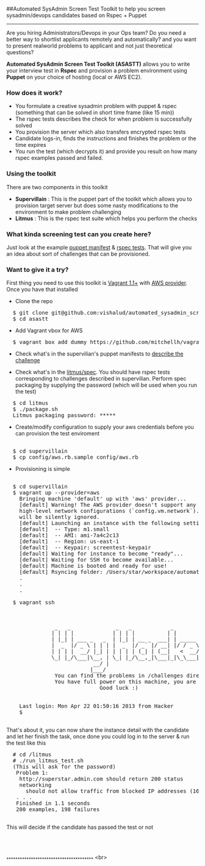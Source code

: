 ##Automated SysAdmin Screen Test 
Toolkit to help you screen sysadmin/devops candidates based on Rspec + Puppet

---------------------------------------------------------


Are you hiring Administrators/Devops in your Ops team? Do you need a better way to shortlist applicants remotely and automatically? and you want to present realworld problems to applicant and not just theoretical questions? 

**Automated SysAdmin Screen Test Toolkit (ASASTT)** allows you to write your interview test in **Rspec** and provision a problem environment using **Puppet** on your choice of hosting (local or AWS EC2). 

### How does it work?

* You formulate a creative sysadmin problem with puppet & rspec (something that can be solved in short time frame (like 15 min))
* The rspec tests describes the check for when problem is successfully solved
* You provision the server which also transfers encrypted rspec tests 
* Candidate logs-in, finds the instructions and finishes the problem or the time expires
* You run the test (which decrypts it) and provide you result on how many rspec examples passed and failed.


### Using the toolkit
There are two components in this toolkit
 
* **Supervillain** : This is the puppet part of the toolkit which allows you to provision target server but does some nasty modifications to the environment to make problem challenging
* **Litmus** : This is the rspec test suite which helps you perform the checks

### What kinda screening test can you create here?

Just look at the example [puppet manifest](https://github.com/vishalud/automated_sysadmin_screen_test/blob/master/supervillain/puppet/modules/destructor/manifests/test_1.pp)   & [rspec tests](https://github.com/vishalud/automated_sysadmin_screen_test/blob/master/litmus/spec/problem_1_spec.rb). That will give you an idea about sort of challenges that can be provisioned.

### Want to give it a try?

First thing you need to use this toolkit is [Vagrant 1.1+](http://www.vagrantup.com/) with [AWS provider](https://github.com/mitchellh/vagrant-aws). Once you have that installed

* Clone the repo 
<pre>
  $ git clone git@github.com:vishalud/automated_sysadmin_screen_test.git asastt
  $ cd asastt
</pre>  
* Add Vagrant vbox for AWS
<pre>
  $ vagrant box add dummy https://github.com/mitchellh/vagrant-aws/raw/master/dummy.box
</pre> 

* Check what's in the supervilian's puppet manifests to [describe the challenge](https://github.com/vishalud/automated_sysadmin_screen_test/blob/master/supervillain/puppet/modules/destructor/manifests/test_1.pp)  
  
* Check what's in the [litmus/spec](https://github.com/vishalud/automated_sysadmin_screen_test/blob/master/litmus/spec/problem_1_spec.rb). You should have rspec tests corresponding to challenges described in supervilian. Perform spec packaging by supplying the password (which will be used when you run the test)
<pre>
  $ cd litmus
  $ ./package.sh
  Litmus packaging password: *****
</pre>  
  
* Create/modify configuration to supply your aws credentials before you can provision the test enviroment
<pre>  
  $ cd supervillain
  $ cp config/aws.rb.sample config/aws.rb
</pre>

* Provisioning is simple 
<pre> 
  $ cd supervillain
  $ vagrant up --provider=aws
    Bringing machine 'default' up with 'aws' provider...
    [default] Warning! The AWS provider doesn't support any of the Vagrant
    high-level network configurations (`config.vm.network`). They
    will be silently ignored.
    [default] Launching an instance with the following settings...
    [default]  -- Type: m1.small
    [default]  -- AMI: ami-7a4c2c13
    [default]  -- Region: us-east-1
    [default]  -- Keypair: screentest-keypair
    [default] Waiting for instance to become "ready"...
    [default] Waiting for SSH to become available...
    [default] Machine is booted and ready for use!
    [default] Rsyncing folder: /Users/star/workspace/automated_sysadmin_screentest/supervillain/ => /vagrant
    .
    .
    .
    
  $ vagrant ssh

    

               _   _              _   _            _
              | | | |            | | | |          | |
              | |_| | ___ _   _  | |_| | __ _  ___| | _____ _ __
              |  _  |/ _ \ | | | |  _  |/ _` |/ __| |/ / _ \ '__|
              | | | |  __/ |_| | | | | | (_| | (__|   <  __/ |
              \_| |_/\___|\__, | \_| |_/\__,_|\___|_|\_\___|_|
                           __/ |
                          |___/
               You can find the problems in /challenges directory
               You have full power on this machine, you are sudoer
                             Good luck :)


    Last login: Mon Apr 22 01:50:16 2013 from Hacker
    $
    
</pre>

That's about it, you can now share the instance detail with the candidate and let her finish the task, once done you could log in to the server & run the test like this

<pre>
  # cd /litmus
  # ./run_litmus_test.sh
  (This will ask for the password)
   Problem 1:
    http://superstar.admin.com should return 200 status
    networking
      should not allow traffic from blocked IP addresses (165.4.45.3) (FAILED - 1)
   . . .
   Finished in 1.1 seconds
   200 examples, 198 failures
  
</pre>

This will decide if the candidate has passed the test or not



<br/>
<br/>

<sub>***************************************</sub>
<br\>

<sub><font size='1'>

